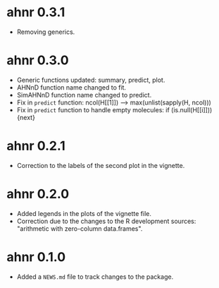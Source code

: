 # ahnr 0.3.1

* Removing generics.

# ahnr 0.3.0

* Generic functions updated: summary, predict, plot.
* AHNnD function name changed to fit.
* SimAHNnD function name changed to predict.
* Fix in `predict` function: ncol(H[[1]]) --> max(unlist(sapply(H, ncol)))
* Fix in `predict` function to handle empty molecules: if (is.null(H[[i]])) {next}

# ahnr 0.2.1

* Correction to the labels of the second plot in the vignette.

# ahnr 0.2.0

* Added legends in the plots of the vignette file.
* Correction due to the changes to the R development sources: "arithmetic with zero-column data.frames".

# ahnr 0.1.0

* Added a `NEWS.md` file to track changes to the package.

